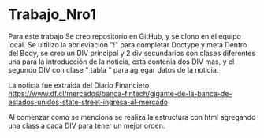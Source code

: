 # Trabajo_Nro1
Para este trabajo Se creo repositorio en GitHub, y se clono en el equipo local.
Se ultilizo la abrieviación "!" para completar Doctype y meta 
Dentro del Body, se creo un DIV principal y 2 div secundarios con clases diferentes una para la introducción de la noticia, esta contenia dos DIV mas, y el segundo DIV con clase " tabla " para agregar datos de la noticia.

La noticia fue extraida del Diario Financiero https://www.df.cl/mercados/banca-fintech/gigante-de-la-banca-de-estados-unidos-state-street-ingresa-al-mercado

Al comenzar como se menciona se realiza la estructura con html agregando una class a cada DIV para tener un mejor orden.
